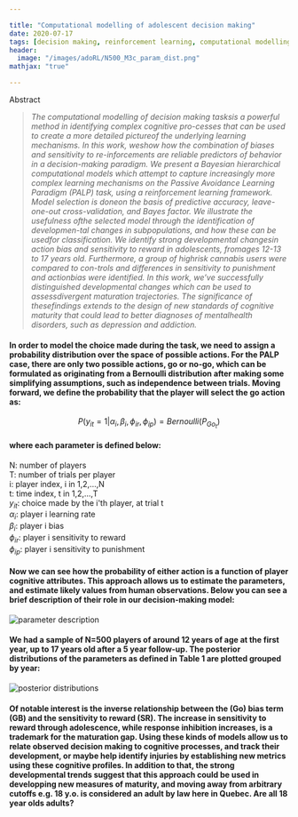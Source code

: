 ```yaml
---

title: "Computational modelling of adolescent decision making"
date: 2020-07-17
tags: [decision making, reinforcement learning, computational modelling]
header:
  image: "/images/adoRL/N500_M3c_param_dist.png"
mathjax: "true"

---
```



Abstract

<blockquote>
<i>The computational modelling of decision making tasksis a powerful method in identifying complex cognitive pro-cesses that can be used to create a more detailed pictureof the underlying learning mechanisms.   In this work,  weshow how the combination of biases and sensitivity to re-inforcements  are  reliable  predictors  of  behavior  in  a  decision-making  paradigm.   We  present  a  Bayesian  hierarchical computational models which attempt to capture increasingly more complex learning mechanisms on the Passive Avoidance Learning Paradigm (PALP) task, using a reinforcement learning framework.  Model selection is doneon  the  basis  of  predictive  accuracy,  leave-one-out  cross-validation, and Bayes factor. We illustrate the usefulness ofthe selected model through the identification of developmen-tal changes in subpopulations, and how these can be usedfor classification. We identify strong developmental changesin action bias and sensitivity to reward in adolescents, fromages 12-13 to 17 years old.  Furthermore, a group of highrisk cannabis users were compared to con-trols and differences in sensitivity to punishment and actionbias were identified. In this work, we’ve successfully distinguished developmental changes which can be used to assessdivergent maturation trajectories. The significance of thesefindings extends to the design of new standards of cognitive maturity that could lead to better diagnoses of mentalhealth disorders, such as depression and addiction.</i>
</blockquote>

#### In order to model the choice made during the task, we need to assign a probability distribution over the space of possible actions. For the PALP case, there are only two possible actions, go or no-go, which can be formulated as originating from a Bernoulli distribution after making some simplifying assumptions, such as independence between trials. Moving forward, we define the probability that the player will select the go action as:

$$P(y_{it}=1|\alpha_{i},\beta_{i},\phi_{ir},\phi_{ip}) = Bernoulli(P_{Go_{t}})$$

#### where each parameter is defined below:

N: number of players  
T: number of trials per player  
i: player index, i in 1,2,...,N  
t: time index, t in 1,2,...,T  
$y_{it}$: choice made by the i'th player, at trial t   
$\alpha_{i}$: player i learning rate   
$\beta_{i}$: player i bias   
$\phi_{ir}$: player i sensitivity to reward   
$\phi_{ip}$: player i sensitivity to punishment  

#### Now we can see how the probability of either action is a function of player cognitive attributes. This approach allows us to estimate the parameters, and estimate likely values from human observations. Below you can see a brief description of their role in our decision-making model:

<img src="{{ site.url }}{{ site.baseurl }}/images/adoRL/Tab1.png" alt="parameter description">

#### We had a sample of N=500 players of around 12 years of age at the first year, up to 17 years old after a 5 year follow-up. The posterior distributions of the parameters as defined in Table 1 are plotted grouped by year:
<img src="{{ site.url }}{{ site.baseurl }}/images/adoRL/N500_M3c_param_dist.png" alt="posterior distributions">

#### Of notable interest is the inverse relationship between the (Go) bias term (GB) and the sensitivity to reward (SR). The increase in sensitivity to reward through adolescence, while response inhibition increases, is a trademark for the maturation gap. Using these kinds of models allow us to relate observed decision making to cognitive processes, and track their development, or maybe help identify injuries by establishing new metrics using these cognitive profiles. In addition to that, the strong developmental trends suggest that this approach could be used in developping new measures of maturity, and moving away from arbitrary cutoffs e.g. 18 y.o. is considered an adult by law here in Quebec. Are all 18 year olds adults?
